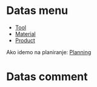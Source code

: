 # Datas menu

- [Tool](mk001_en/mk001_en.md)
- [Material](mk002_en/mk002_en.md)
- [Product](mk003_en/mk003_en.md)

Ako idemo na planiranje:
[Planning](../p1_en/p1_en.md)

# Datas comment


